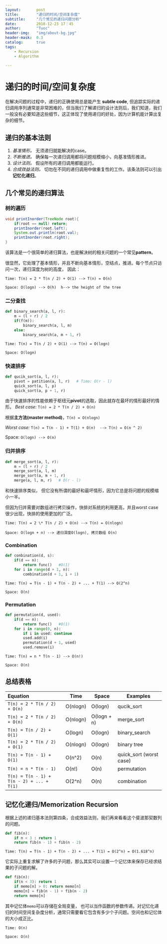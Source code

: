 ```yaml
---
layout:       post
title:        "递归的时间/空间复杂度"
subtitle:     "几个常见的递归问题分析"
date:         2018-12-23 17：45
author:       "Tuoc"
header-img:   "img/about-bg.jpg"
header-mask:  0.3
catalog:      true
tags:
    - Recursion
    - Algorithm

---	
```


# 递归的时间/空间复杂度



在解决问题的过程中，递归的正确使用总是能产生  **subtle code**, 但追踪实际的递归调用序列通常是非常困难的，但当我们了解递归的设计法则后，我们知道，我们一般没有必要知道这些细节，这正体现了使用递归的好处，因为计算机能计算出复杂的细节。

## 递归的基本法则

1. *基准情形。* 无须递归就能解决的case。
2. *不断推进。*  确保每一次递归调用都将问题规模缩小，向基准情形推进。
3. *设计法则。* 假设所有的递归调用都能运行。
4. *合成效益法则。* 切勿在不同的递归调用中做重复性的工作。该条法则可以引出**记忆化递归**。

## 几个常见的递归算法

### 树的遍历

~~~ java
void printInorder(TreeNode root){
	if(root == null) return;
    printInorder(root.left);
    System.out.println(root.val);
    printInorder(root.right);
}
~~~

该算法是一个很简单的递归算法，也是解决树的相关问题的一个常见**pattern**。

很显然，它处理了基本情形，并且不断向基本情形，空结点，推进。每个节点只访问一次，递归深度为树的高度， 因此：

`Time: T(n) = 2 * T(n / 2) + O(1) --> T(n) = O(n)`

`Space: O(logn) --> O(h)  h--> the height of the tree`

### 二分查找

~~~python
def binary_search(a, l, r):
	m = (l + r) / 2
	if(f(m)):
		binary_search(a, l, m)
	else:
		binary_search(a, m + 1, r)
~~~

`Time: T(n) = T(n / 2) + O(1) --> T(n) = O(logn)`

`Space: O(logn)`

### 快速排序

~~~ python
def qucik_sort(a, l, r):
	pivot = patition(a, l, r)	# Time: O(r - l)
	quick_sort(a, l, p)
	quick_sort(a, p + 1, r)
~~~

由于快速排序的性能依赖于枢纽元**pivot**的选取，因此就存在最坏的情形最好的情形。
*Best case:*
`T(n) = 2 * T(n / 2) + O(n)`

根据**主方法(master method)**，`T(n) = O(nlogn)`

*Worst case:*
`T(n) = T(n - 1) + T(1) + O(n)  --> T(n) = O(n ^ 2)`

Space:  `O(logn) --> O(n)`

### 归并排序

~~~python
def merge_sort(a, l, r):
	m = (l + r) / 2
	merge_sort(a, l, m)
	merge_sort(a, m + 1, r)
	merge(a, l, m, r) 	# O(r - l)
~~~

和快速排序类似， 但它没有所谓的最好和最坏情形，因为它总是将问题的规模缩小一半。

但因为归并需要对数组进行拷贝操作，快排对系统的利用更高，并且worst case 很少出现，快排的使用更加的广泛。

`Time: T(n) = 2 \* T(n / 2) + O(n) --> T(n) = O(nlogn)`

`Space: O(logn + n) --> 递归深度O(logn), 拷贝数组 O(n)`

### Combination

~~~python
def conbination(d, s):
	if(d == n):
		return func()	#O(1)
	for i in range(d + 1, n):
		combination(d + 1, i + 1)
~~~

`Time: T(n) = T(n - 1) + T(n - 2) + ... + T(1) --> O(2^n)`

`Space: O(n)`

### Permutation

~~~python
def permutation(d, used):
	if(d == n):
		return func()	#O(1)
	for i in range(0, n):
		if i in used: continue
		used.add(i)
		permutation(d + 1, used)
		used.remove(i)
~~~

`Time: T(n) = n * T(n - 1) --> O(n!)`

`Space: O(n)`

## 总结表格

| Equation | Time | Space | Examples |
| :------- | ---- | ----- | -------- |
| `T(n) = 2 * T(n / 2) + O(n)`   |   O(nlogn)   |   O(logn)   |    qucik_sort      |
| `T(n) = 2 * T(n / 2) + O(n)` | O(nlogn) | O(logn + n) | merge_sort |
| `T(n) = T(n / 2) + O(1)` | O(logn) | O(logn) | binary_search |
| `T(n) = 2 * T(n / 2) + O(1)` | O(nlogn) | O(logn) | binary tree |
| `T(n) = T(n - 1) + O(1)` | O(n^2) | O(n) | quick_sort (worst case) |
| `T(n) = n * T(n - 1)` | O(n!) | O(n) | permutation |
| `T(n) = T(n - 1) + T(n - 2) + ... + T(1)` | O(2^n) | O(n) | combination |

## 记忆化递归/Memorization Recursion

根据上述的递归基本法则第四条，合成效益法则，我们再来看看这个斐波那契数列的问题。

~~~python
def fib(n):
	if n < 3 : return 1
	return fib(n - 1) + fib(n - 2)
~~~

`Time: T(n) = T(n - 1) + T(n - 2) + ... + T(1) = O(2^n) = O(1.618^n)`

它实际上重复求解了许多的子问题，那么其实可以设置一个记忆体来保存已经求结果的子问题的解。

```python
def fib(n):
	if(n < 3): return 1
	if memo[n] > 0: return memo[n]
	memo[n] = fib(n - 1) + fib(n - 2)
	return memo[n]
```

其中记忆体`memo`可以存储在全局变量， 也可以当作函数的参数传递。对记忆化递归的时间空间复杂度分析，通常只需要看它包含有多少个子问题。空间也和记忆体的大小成正比。

`Time: O(n)`

`Space: O(n)`



